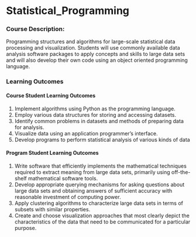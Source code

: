 # Statistical_Programming
### Course Description: 
Programming structures and algorithms for large-scale statistical data processing and
visualization. Students will use commonly available data analysis software packages to
apply concepts and skills to large data sets and will also develop their own code using
an object oriented programming language.

### Learning Outcomes
#### Course Student Learning Outcomes
1. Implement algorithms using Python as the programming language.
2. Employ various data structures for storing and accessing datasets.
3. Identify common problems in datasets and methods of preparing data for
analysis.
4. Visualize data using an application programmer’s interface.
5. Develop programs to perform statistical analysis of various kinds of data

#### Program Student Learning Outcomes
1. Write software that efficiently implements the mathematical techniques
required to extract meaning from large data sets, primarily using off-the-shelf
mathematical software tools.
2. Develop appropriate querying mechanisms for asking questions about
large data sets and obtaining answers of sufficient accuracy with reasonable
investment of computing power.
3. Apply clustering algorithms to characterize large data sets in terms of
subsets with similar properties.
4. Create and choose visualization approaches that most clearly depict the
characteristics of the data that need to be communicated for a particular purpose.
